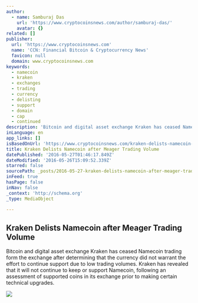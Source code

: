 ```yaml
---
author:
  - name: Samburaj Das
    url: 'https://www.cryptocoinsnews.com/author/samburaj-das/'
    avatar: {}
related: []
publisher:
  url: 'https://www.cryptocoinsnews.com'
  name: 'CCN: Financial Bitcoin & Cryptocurrency News'
  favicon: null
  domain: www.cryptocoinsnews.com
keywords:
  - namecoin
  - kraken
  - exchanges
  - trading
  - currency
  - delisting
  - support
  - domain
  - cap
  - continued
description: 'Bitcoin and digital asset exchange Kraken has ceased Namecoin trading form the exchange after determining that the currency did not warrant the effort to continue support due to low trading volumes. Kraken has revealed that it will not continue to keep or support Namecoin, following an assessment of supported coins in its exchange prior to making certain technical upgrades.'
inLanguage: en
app_links: []
isBasedOnUrl: 'https://www.cryptocoinsnews.com/kraken-delists-namecoin-meager-trading-volume/'
title: Kraken Delists Namecoin after Meager Trading Volume
datePublished: '2016-05-27T01:46:17.849Z'
dateModified: '2016-05-26T15:09:52.339Z'
starred: false
sourcePath: _posts/2016-05-27-kraken-delists-namecoin-after-meager-trading-volume.md
inFeed: true
hasPage: false
inNav: false
_context: 'http://schema.org'
_type: MediaObject

---
```

<article style=""><h1>Kraken Delists Namecoin after Meager Trading Volume</h1><p>Bitcoin and digital asset exchange Kraken has ceased Namecoin trading form the exchange after determining that the currency did not warrant the effort to continue support due to low trading volumes. Kraken has revealed that it will not continue to keep or support Namecoin, following an assessment of supported coins in its exchange prior to making certain technical upgrades.</p><img src="https://www.cryptocoinsnews.com/wp-content/uploads/2016/05/Namecoin.jpg" /></article>